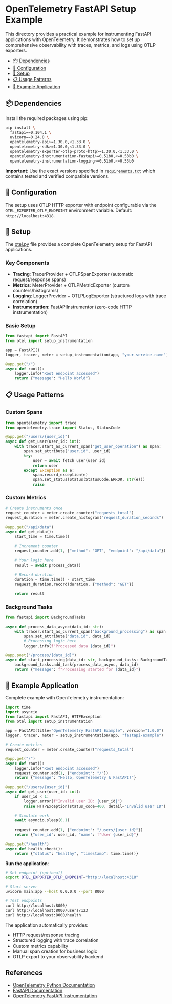 # OpenTelemetry FastAPI Setup Example

This directory provides a practical example for instrumenting FastAPI applications with OpenTelemetry. It demonstrates how to set up comprehensive observability with traces, metrics, and logs using OTLP exporters.

- [📦 Dependencies](#-dependencies)
- [🔧 Configuration](#-configuration)  
- [🧪 Setup](#-setup)
- [📋 Usage Patterns](#-usage-patterns)
- [🧪 Example Application](#-example-application)

## 📦 Dependencies

Install the required packages using pip:

```bash
pip install \
  fastapi==0.104.1 \
  uvicorn==0.24.0 \
  opentelemetry-api>=1.30.0,<1.33.0 \
  opentelemetry-sdk>=1.30.0,<1.33.0 \
  opentelemetry-exporter-otlp-proto-http>=1.30.0,<1.33.0 \
  opentelemetry-instrumentation-fastapi>=0.51b0,<=0.53b0 \
  opentelemetry-instrumentation-logging>=0.51b0,<=0.53b0
```

**Important**: Use the exact versions specified in [`requirements.txt`](requirements.txt) which contains tested and verified compatible versions.

## 🔧 Configuration

The setup uses OTLP HTTP exporter with endpoint configurable via the `OTEL_EXPORTER_OTLP_ENDPOINT` environment variable. Default: `http://localhost:4318`.

## 🧪 Setup

The [otel.py](otel.py) file provides a complete OpenTelemetry setup for FastAPI applications.

### Key Components

- **Tracing**: TracerProvider + OTLPSpanExporter (automatic request/response spans)
- **Metrics**: MeterProvider + OTLPMetricExporter (custom counters/histograms)  
- **Logging**: LoggerProvider + OTLPLogExporter (structured logs with trace correlation)
- **Instrumentation**: FastAPIInstrumentor (zero-code HTTP instrumentation)

### Basic Setup

```python
from fastapi import FastAPI
from otel import setup_instrumentation

app = FastAPI()
logger, tracer, meter = setup_instrumentation(app, "your-service-name")

@app.get("/")
async def root():
    logger.info("Root endpoint accessed")
    return {"message": "Hello World"}
```

## 📋 Usage Patterns

### Custom Spans

```python
from opentelemetry import trace
from opentelemetry.trace import Status, StatusCode

@app.get("/users/{user_id}")
async def get_user(user_id: int):
    with tracer.start_as_current_span("get_user_operation") as span:
        span.set_attribute("user.id", user_id)
        try:
            user = await fetch_user(user_id)
            return user
        except Exception as e:
            span.record_exception(e)
            span.set_status(Status(StatusCode.ERROR, str(e)))
            raise
```

### Custom Metrics

```python
# Create instruments once
request_counter = meter.create_counter("requests_total")
request_duration = meter.create_histogram("request_duration_seconds")

@app.get("/api/data")
async def get_data():
    start_time = time.time()
    
    # Increment counter
    request_counter.add(1, {"method": "GET", "endpoint": "/api/data"})
    
    # Your logic here
    result = await process_data()
    
    # Record duration
    duration = time.time() - start_time
    request_duration.record(duration, {"method": "GET"})
    
    return result
```

### Background Tasks

```python
from fastapi import BackgroundTasks

async def process_data_async(data_id: str):
    with tracer.start_as_current_span("background_processing") as span:
        span.set_attribute("data.id", data_id)
        # Processing logic here
        logger.info(f"Processed data {data_id}")

@app.post("/process/{data_id}")
async def start_processing(data_id: str, background_tasks: BackgroundTasks):
    background_tasks.add_task(process_data_async, data_id)
    return {"message": f"Processing started for {data_id}"}
```

## 🧪 Example Application

Complete example with OpenTelemetry instrumentation:

```python
import time
import asyncio
from fastapi import FastAPI, HTTPException
from otel import setup_instrumentation

app = FastAPI(title="OpenTelemetry FastAPI Example", version="1.0.0")
logger, tracer, meter = setup_instrumentation(app, "fastapi-example")

# Create metrics
request_counter = meter.create_counter("requests_total")

@app.get("/")
async def root():
    logger.info("Root endpoint accessed")
    request_counter.add(1, {"endpoint": "/"})
    return {"message": "Hello, OpenTelemetry & FastAPI!"}

@app.get("/users/{user_id}")
async def get_user(user_id: int):
    if user_id < 1:
        logger.error(f"Invalid user ID: {user_id}")
        raise HTTPException(status_code=400, detail="Invalid user ID")
    
    # Simulate work
    await asyncio.sleep(0.1)
    
    request_counter.add(1, {"endpoint": "/users/{user_id}"})
    return {"user_id": user_id, "name": f"User {user_id}"}

@app.get("/health")
async def health_check():
    return {"status": "healthy", "timestamp": time.time()}
```

**Run the application**:

```bash
# Set endpoint (optional)
export OTEL_EXPORTER_OTLP_ENDPOINT="http://localhost:4318"

# Start server
uvicorn main:app --host 0.0.0.0 --port 8000

# Test endpoints
curl http://localhost:8000/
curl http://localhost:8000/users/123
curl http://localhost:8000/health
```

The application automatically provides:
- HTTP request/response tracing
- Structured logging with trace correlation  
- Custom metrics capability
- Manual span creation for business logic
- OTLP export to your observability backend

## References

- [OpenTelemetry Python Documentation](https://opentelemetry.io/docs/instrumentation/python/)
- [FastAPI Documentation](https://fastapi.tiangolo.com/)
- [OpenTelemetry FastAPI Instrumentation](https://opentelemetry-python-contrib.readthedocs.io/en/latest/instrumentation/fastapi/fastapi.html)
